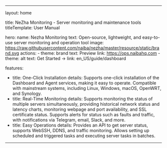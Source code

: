 ---

layout: home

title: NeZha Monitoring - Server monitoring and maintenance tools
titleTemplate: User Manual

hero:
  name: Nezha Monitoring
  text: Open-source, lightweight, and easy-to-use server monitoring and operation tool
  image: https://raw.githubusercontent.com/naiba/nezha/master/resource/static/brand.svg
  actions:
    - theme: brand
      text: Preview
      link: https://ops.naibahq.com
    - theme: alt
      text: Get Started →
      link: en_US/guide/dashboard

features:
  - title: One-Click Installation
    details: Supports one-click installation of the Dashboard and Agent services, making it easy to operate. Compatible with mainstream systems, including Linux, Windows, macOS, OpenWRT, and Synology.
  - title: Real-Time Monitoring
    details: Supports monitoring the status of multiple servers simultaneously, providing historical network status and latency charts, monitoring webpage and port availability, and SSL certificate status. Supports alerts for status such as faults and traffic, with notifications via Telegram, email, Slack, and more.
  - title: Easy Operations
    details: Provides an API to get server status, supports WebSSH, DDNS, and traffic monitoring. Allows setting up scheduled and triggered tasks and executing server tasks in batches.

---